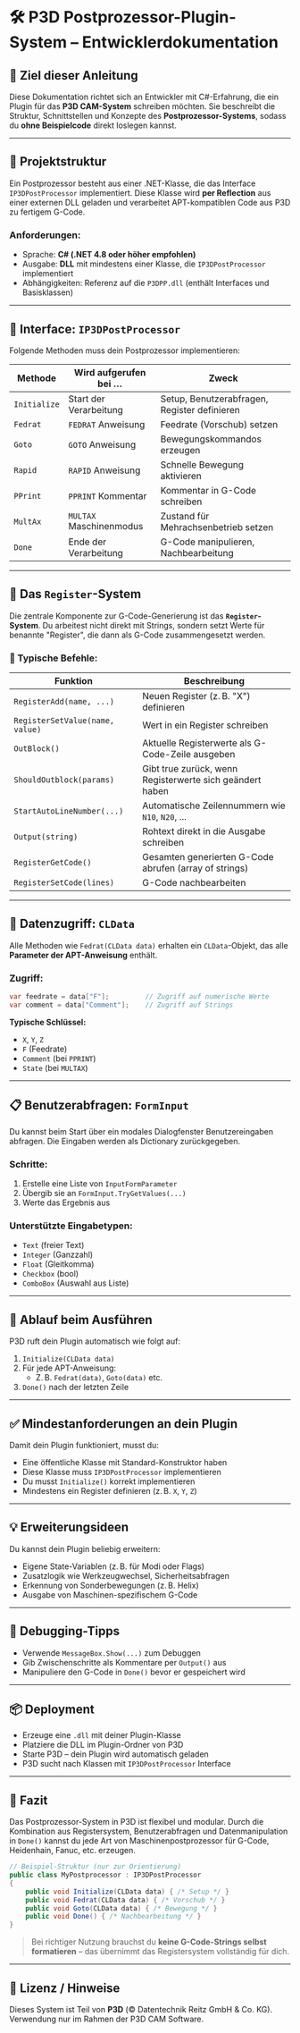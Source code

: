# 🛠️ P3D Postprozessor-Plugin-System – Entwicklerdokumentation

## 📌 Ziel dieser Anleitung

Diese Dokumentation richtet sich an Entwickler mit C#-Erfahrung, die ein Plugin für das **P3D CAM-System** schreiben möchten. Sie beschreibt die Struktur, Schnittstellen und Konzepte des **Postprozessor-Systems**, sodass du **ohne Beispielcode** direkt loslegen kannst.

---

## 📁 Projektstruktur

Ein Postprozessor besteht aus einer .NET-Klasse, die das Interface `IP3DPostProcessor` implementiert. Diese Klasse wird **per Reflection** aus einer externen DLL geladen und verarbeitet APT-kompatiblen Code aus P3D zu fertigem G-Code.

### Anforderungen:
- Sprache: **C# (.NET 4.8 oder höher empfohlen)**
- Ausgabe: **DLL** mit mindestens einer Klasse, die `IP3DPostProcessor` implementiert
- Abhängigkeiten: Referenz auf die `P3DPP.dll` (enthält Interfaces und Basisklassen)

---

## 🔌 Interface: `IP3DPostProcessor`

Folgende Methoden muss dein Postprozessor implementieren:

| Methode       | Wird aufgerufen bei …            | Zweck                                               |
|---------------|----------------------------------|------------------------------------------------------|
| `Initialize`  | Start der Verarbeitung           | Setup, Benutzerabfragen, Register definieren        |
| `Fedrat`      | `FEDRAT` Anweisung               | Feedrate (Vorschub) setzen                          |
| `Goto`        | `GOTO` Anweisung                 | Bewegungskommandos erzeugen                         |
| `Rapid`       | `RAPID` Anweisung                | Schnelle Bewegung aktivieren                        |
| `PPrint`      | `PPRINT` Kommentar                | Kommentar in G-Code schreiben                       |
| `MultAx`      | `MULTAX` Maschinenmodus          | Zustand für Mehrachsenbetrieb setzen                |
| `Done`        | Ende der Verarbeitung            | G-Code manipulieren, Nachbearbeitung                |

---

## 🧰 Das `Register`-System

Die zentrale Komponente zur G-Code-Generierung ist das **`Register`-System**. Du arbeitest nicht direkt mit Strings, sondern setzt Werte für benannte "Register", die dann als G-Code zusammengesetzt werden.

### 🔧 Typische Befehle:

| Funktion                        | Beschreibung                                          |
|---------------------------------|-------------------------------------------------------|
| `RegisterAdd(name, ...)`        | Neuen Register (z. B. "X") definieren                 |
| `RegisterSetValue(name, value)` | Wert in ein Register schreiben                       |
| `OutBlock()`                    | Aktuelle Registerwerte als G-Code-Zeile ausgeben     |
| `ShouldOutblock(params)`        | Gibt true zurück, wenn Registerwerte sich geändert haben |
| `StartAutoLineNumber(...)`      | Automatische Zeilennummern wie `N10`, `N20`, ...     |
| `Output(string)`                | Rohtext direkt in die Ausgabe schreiben              |
| `RegisterGetCode()`             | Gesamten generierten G-Code abrufen (array of strings) |
| `RegisterSetCode(lines)`        | G-Code nachbearbeiten                                |

---

## 🧩 Datenzugriff: `CLData`

Alle Methoden wie `Fedrat(CLData data)` erhalten ein `CLData`-Objekt, das alle **Parameter der APT-Anweisung** enthält.

### Zugriff:
```csharp
var feedrate = data["F"];         // Zugriff auf numerische Werte
var comment = data["Comment"];    // Zugriff auf Strings
```

**Typische Schlüssel:**
- `X`, `Y`, `Z`
- `F` (Feedrate)
- `Comment` (bei `PPRINT`)
- `State` (bei `MULTAX`)

---

## 📋 Benutzerabfragen: `FormInput`

Du kannst beim Start über ein modales Dialogfenster Benutzereingaben abfragen. Die Eingaben werden als Dictionary zurückgegeben.

### Schritte:
1. Erstelle eine Liste von `InputFormParameter`
2. Übergib sie an `FormInput.TryGetValues(...)`
3. Werte das Ergebnis aus

### Unterstützte Eingabetypen:
- `Text` (freier Text)
- `Integer` (Ganzzahl)
- `Float` (Gleitkomma)
- `Checkbox` (bool)
- `ComboBox` (Auswahl aus Liste)

---

## 🔄 Ablauf beim Ausführen

P3D ruft dein Plugin automatisch wie folgt auf:

1. `Initialize(CLData data)`
2. Für jede APT-Anweisung:
    - Z. B. `Fedrat(data)`, `Goto(data)` etc.
3. `Done()` nach der letzten Zeile

---

## ✅ Mindestanforderungen an dein Plugin

Damit dein Plugin funktioniert, musst du:
- Eine öffentliche Klasse mit Standard-Konstruktor haben
- Diese Klasse muss `IP3DPostProcessor` implementieren
- Du musst `Initialize()` korrekt implementieren
- Mindestens ein Register definieren (z. B. `X`, `Y`, `Z`)

---

## 💡 Erweiterungsideen

Du kannst dein Plugin beliebig erweitern:
- Eigene State-Variablen (z. B. für Modi oder Flags)
- Zusatzlogik wie Werkzeugwechsel, Sicherheitsabfragen
- Erkennung von Sonderbewegungen (z. B. Helix)
- Ausgabe von Maschinen-spezifischem G-Code

---

## 🧪 Debugging-Tipps

- Verwende `MessageBox.Show(...)` zum Debuggen
- Gib Zwischenschritte als Kommentare per `Output()` aus
- Manipuliere den G-Code in `Done()` bevor er gespeichert wird

---

## 📦 Deployment

- Erzeuge eine `.dll` mit deiner Plugin-Klasse
- Platziere die DLL im Plugin-Ordner von P3D
- Starte P3D – dein Plugin wird automatisch geladen
- P3D sucht nach Klassen mit `IP3DPostProcessor` Interface

---

## 📘 Fazit

Das Postprozessor-System in P3D ist flexibel und modular. Durch die Kombination aus Registersystem, Benutzerabfragen und Datenmanipulation in `Done()` kannst du jede Art von Maschinenpostprozessor für G-Code, Heidenhain, Fanuc, etc. erzeugen.

```csharp
// Beispiel-Struktur (nur zur Orientierung)
public class MyPostprocessor : IP3DPostProcessor
{
    public void Initialize(CLData data) { /* Setup */ }
    public void Fedrat(CLData data) { /* Vorschub */ }
    public void Goto(CLData data) { /* Bewegung */ }
    public void Done() { /* Nachbearbeitung */ }
}
```

> Bei richtiger Nutzung brauchst du **keine G-Code-Strings selbst formatieren** – das übernimmt das Registersystem vollständig für dich.

---

## 🏢 Lizenz / Hinweise

Dieses System ist Teil von **P3D** (© Datentechnik Reitz GmbH & Co. KG).  
Verwendung nur im Rahmen der P3D CAM Software.

